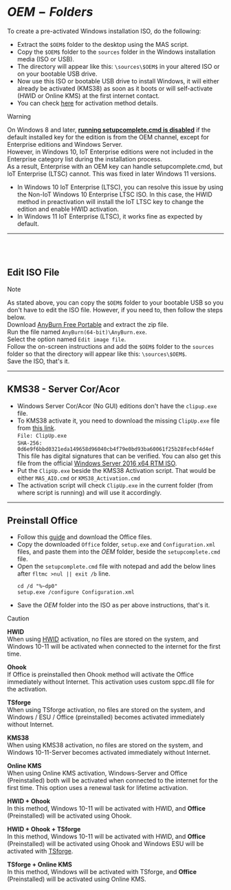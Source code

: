# $OEM-Folders$
 
To create a pre-activated Windows installation ISO, do the following:
-   Extract the `$OEM$` folder to the desktop using the MAS script.  
-   Copy the `$OEM$` folder to the `sources` folder in the Windows installation media (ISO or USB).  
-   The directory will appear like this: `\sources\$OEM$` in your altered ISO or on your bootable USB drive.  
-   Now use this ISO or bootable USB drive to install Windows, it will either already be activated (KMS38) as soon as it boots or will self-activate (HWID or Online KMS) at the first internet contact.
-   You can check [here](README.md) for activation method details.  

> [!WARNING]  
> On Windows 8 and later, [**running setupcomplete.cmd is disabled**](https://learn.microsoft.com/en-us/windows-hardware/manufacture/desktop/add-a-custom-script-to-windows-setup?view=windows-11#windows-setup-scripts) if the default installed key for the edition is from the OEM channel, except for Enterprise editions and Windows Server.  
>	However, in Windows 10, IoT Enterprise editions were not included in the Enterprise category list during the installation process.  
> As a result, Enterprise with an OEM key can handle setupcomplete.cmd, but IoT Enterprise (LTSC) cannot. This was fixed in later Windows 11 versions.   
>  - In Windows 10 IoT Enterprise (LTSC), you can resolve this issue by using the Non-IoT Windows 10 Enterprise LTSC ISO. In this case, the HWID method in preactivation will install the IoT LTSC key to change the edition and enable HWID activation.    
>  - In Windows 11 IoT Enterprise (LTSC), it works fine as expected by default.

---  
<br><br>  

## Edit ISO File

> [!NOTE]
> As stated above, you can copy the `$OEM$` folder to your bootable USB so you don't have to edit the ISO file. However, if you need to, then follow the steps below.  
> Download [AnyBurn Free Portable](https://www.anyburn.com/download.php) and extract the zip file.  
> Run the file named `AnyBurn(64-bit)\AnyBurn.exe`.  
> Select the option named `Edit image file`.  
> Follow the on-screen instructions and add the `$OEM$` folder to the `sources` folder so that the directory will appear like this: `\sources\$OEM$`.  
> Save the ISO, that's it.  

------------------------------------------------------------------------

## KMS38 - Server Cor/Acor

-   Windows Server Cor/Acor (No GUI) editions don't have the `clipup.exe` file.
-   To KMS38 activate it, you need to download the missing `ClipUp.exe` file from [this link](https://app.box.com/s/cwoxub9tqyowhnyva6ign6qnogb6vk0o).  
    `File: ClipUp.exe`  
    `SHA-256: 0d6e9f6bbd0321eda149658d96040cb4f79e0bd93ba60061f25b28fecbf4d4ef`  
    This file has digital signatures that can be verified. You can also get this file from the official [Windows Server 2016 x64 RTM ISO](https://download.microsoft.com/download/1/6/F/16FA20E6-4662-482A-920B-1A45CF5AAE3C/14393.0.160715-1616.RS1_RELEASE_SERVER_EVAL_X64FRE_EN-US.ISO).
-   Put the `ClipUp.exe` beside the KMS38 Activation script. That would be either `MAS_AIO.cmd` or `KMS38_Activation.cmd`  
-   The activation script will check `ClipUp.exe` in the current folder (from where script is running) and will use it accordingly.

------------------------------------------------------------------------

##  Preinstall Office

-	Follow this [guide](office_c2r.md) and download the Office files.  
- 	Copy the downloaded `Office` folder, `setup.exe` and `Configuration.xml` files, and paste them into the $OEM$ folder, beside the `setupcomplete.cmd` file.  
-	Open the `setupcomplete.cmd` file with notepad and add the below lines after `fltmc >nul || exit /b` line.  
	```
	cd /d "%~dp0"
	setup.exe /configure Configuration.xml
	```
- 	Save the $OEM$ folder into the ISO as per above instructions, that's it.  


> [!CAUTION]
> 
> **HWID**   
> When using [HWID](https://github.com/NiREvil/windows-activation/tree/Dev?tab=readme-ov-file#step-1) activation, no files are stored on the system, and Windows 10-11 will be activated when connected to the internet for the first time.  
>  
> **Ohook**  
> If Office is preinstalled then Ohook method will activate the Office immediately without Internet. This activation uses custom sppc.dll file for the activation.    
>  
> **TSforge**  
> When using TSforge activation, no files are stored on the system, and Windows / ESU / Office (preinstalled) becomes activated immediately without Internet.  
>   
> **KMS38**     
> When using KMS38 activation, no files are stored on the system, and Windows 10-11-Server becomes activated immediately without Internet.  
>   
> **Online KMS**     
> When using Online KMS activation, Windows-Server and Office (Preinstalled) both will be activated when connected to the internet for the first time. This option uses a renewal task for lifetime activation.  
>   
> **HWID + Ohook**     
In this method, Windows 10-11 will be activated with HWID, and **Office** (Preinstalled) will be activated using Ohook.  
>    
> **HWID + Ohook + TSforge**    
> In this method, Windows 10-11 will be activated with HWID, and **Office** (Preinstalled) will be activated using Ohook and Windows ESU will be activated with [TSforge](tsforge).  
>     
> **TSforge + Online KMS**    
In this method, Windows will be activated with TSforge, and **Office** (Preinstalled) will be activated using Online KMS.    

